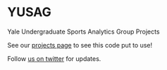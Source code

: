# YUSAG
Yale Undergraduate Sports Analytics Group Projects

See our [projects page](http://sports.sites.yale.edu) to see this code put to use!

Follow [us on twitter](https://twitter.com/YaleSportsGroup) for updates.
